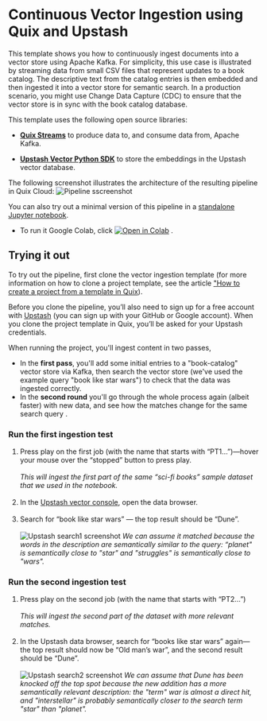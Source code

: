 # Continuous Vector Ingestion using Quix and Upstash

This template shows you how to continuously ingest documents into a vector store using Apache Kafka. For simplicity, this use case is illustrated by streaming data from small CSV files that represent updates to a book catalog. The descriptive text from the catalog entries is then embedded and then ingested it into a vector store for semantic search. In a production scenario, you might use Change Data Capture (CDC) to ensure that the vector store is in sync with the book catalog database.

This template uses the following open source libraries:

* **[Quix Streams](https://github.com/quixio/quix-streams)** to produce data to, and consume data from, Apache Kafka.

* **[Upstash Vector Python SDK](https://github.com/upstash/vector-py)** to store the embeddings in the Upstash vector database.

The following screenshot illustrates the architecture of the resulting pipeline in Quix Cloud:
![Pipeline sscreenshot](https://github.com/quixio/template-vector-ingestion-upstash/assets/116729413/a3ade223-60fb-4352-84fb-775bbfb34d8a)

You can also try out a minimal version of this pipeline in a [standalone Jupyter notebook](./continuously_ingest_documents_into_upstash_vector_store_using_quix_and_kafka.ipynb
). 
* To run it Google Colab, click [![Open in Colab](https://colab.research.google.com/assets/colab-badge.svg)](https://colab.research.google.com/github/quixio/template-vector-ingestion-upstash/blob/develop/continuously_ingest_documents_into_upstash_vector_store_using_quix_and_kafka.ipynb) .

## Trying it out
To try out the pipeline, first clone the vector ingestion template (for more information on how to clone a project template, see the article ["How to create a project from a template in Quix](https://quix.io/blog/how-to-create-a-project-from-a-template")). 

Before you clone the pipeline, you’ll also need to sign up for a free account with [Upstash](https://upstash.com/) (you can sign up with your GitHub or Google account). When you clone the project template in Quix, you’ll be asked for your Upstash credentials.

When running the project, you'll ingest content in two passes, 
* In the **first pass**, you'll add some initial entries to a "book-catalog" vector store via Kafka, then search the vector store (we've used the example query "book like star wars") to check that the data was ingested correctly.
* In the **second round** you'll go through the whole process again (albeit faster) with new data, and see how the matches change for the same search query .

### Run the first ingestion test

1. Press play on the first job (with the name that starts with “PT1…”)—hover your mouse over the “stopped” button to press play.<br><br>
   _This will ingest the first part of the same “sci-fi books” sample dataset that we used in the notebook._ <br><br>
2. In the [Upstash vector console](https://console.upstash.com/vector), open the data browser.<br><br>
3. Search for “book like star wars” — the top result should be “Dune”.<br><br>
   ![Upstash search1 screenshot](https://github.com/quixio/template-vector-ingestion-upstash/assets/116729413/e7351a9c-ff26-4986-a2c0-67a23f55abed)
   _We can assume it matched because the words in the description are semantically similar to the query: “planet" is semantically close to "star" and "struggles" is semantically close to "wars"._




### Run the second ingestion test

1. Press play on the second job (with the name that starts with “PT2…”)<br><br>
   _This will ingest the second part of the dataset with more relevant matches._ <br><br>
2. In the Upstash data browser, search for “books like star wars” again—the top result should now be “Old man’s war”, and the second result should be “Dune”.<br><br>
   ![Upstash search2 screenshot](https://github.com/quixio/template-vector-ingestion-upstash/assets/116729413/1c47d40b-2450-482a-a75e-653aeb4942f4)
   _We can assume that Dune has been knocked off the top spot because the new addition has a more semantically relevant description: the "term" war is almost a direct hit, and "interstellar" is probably semantically closer to the search term "star" than "planet"._
